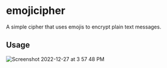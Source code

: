 # emojicipher

A simple cipher that uses emojis to encrypt plain text messages.

## Usage

![Screenshot 2022-12-27 at 3 57 48 PM](https://user-images.githubusercontent.com/25433956/209721714-f10617d6-719b-44f5-861c-515a62d8e32a.png)
